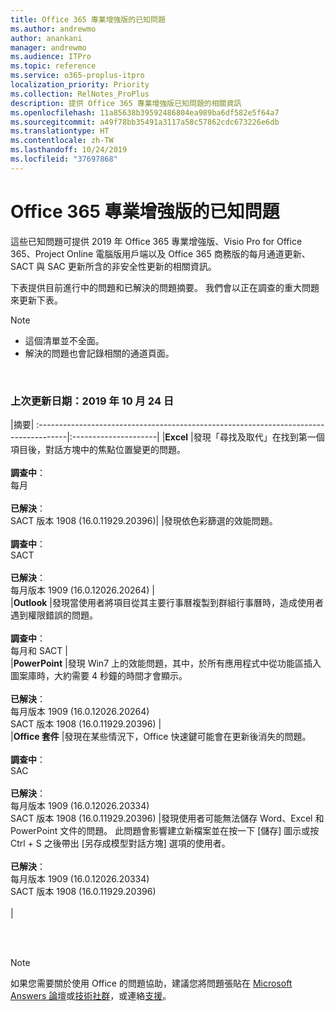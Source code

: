```yaml
---
title: Office 365 專業增強版的已知問題
ms.author: andrewmo
author: anankani
manager: andrewmo
ms.audience: ITPro
ms.topic: reference
ms.service: o365-proplus-itpro
localization_priority: Priority
ms.collection: RelNotes_ProPlus
description: 提供 Office 365 專業增強版已知問題的相關資訊
ms.openlocfilehash: 11a85638b39592486804ea989ba6df582e5f64a7
ms.sourcegitcommit: a49f78bb35491a3117a58c57862cdc673226e6db
ms.translationtype: HT
ms.contentlocale: zh-TW
ms.lasthandoff: 10/24/2019
ms.locfileid: "37697868"
---
```

# <a name="office-365-proplus-known-issues"></a>Office 365 專業增強版的已知問題

這些已知問題可提供 2019 年 Office 365 專業增強版、Visio Pro for Office 365、Project Online 電腦版用戶端以及 Office 365 商務版的每月通道更新、SACT 與 SAC 更新所含的非安全性更新的相關資訊。

下表提供目前進行中的問題和已解決的問題摘要。  我們會以正在調查的重大問題來更新下表。

> [!NOTE]
>- 這個清單並不全面。
>- 解決的問題也會記錄相關的通道頁面。

<br>

### <a name="last-updated-october-24-2019"></a>上次更新日期：2019 年 10 月 24 日

|摘要|
:-------------------------------------------------------------------------------------|:---------------------|
|**Excel**
|發現「尋找及取代」在找到第一個項目後，對話方塊中的焦點位置變更的問題。 <br><br> **調查中**： <br>每月<br> <br>**已解決**： <br> SACT 版本 1908 (16.0.11929.20396)|
|發現依色彩篩選的效能問題。 <br><br> **調查中**： <br>SACT<br> <br>**已解決**： <br> 每月版本 1909 (16.0.12026.20264)
|<br>
|**Outlook**
|發現當使用者將項目從其主要行事曆複製到群組行事曆時，造成使用者遇到權限錯誤的問題。 <br><br> **調查中**： <br>每月和 SACT
|<br>
|**PowerPoint**
|發現 Win7 上的效能問題，其中，於所有應用程式中從功能區插入圖案庫時，大約需要 4 秒鐘的時間才會顯示。<br><br> **已解決**： <br>每月版本 1909 (16.0.12026.20264) <br> SACT 版本 1908 (16.0.11929.20396)
|<br>
|**Office 套件**
|發現在某些情況下，Office 快速鍵可能會在更新後消失的問題。  <br><br> **調查中**： <br> SAC<br><br> **已解決**： <br>每月版本 1909 (16.0.12026.20334) <br> SACT 版本 1908 (16.0.11929.20396)
|發現使用者可能無法儲存 Word、Excel 和 PowerPoint 文件的問題。  此問題會影響建立新檔案並在按一下 [儲存] 圖示或按 Ctrl + S 之後帶出 [另存成模型對話方塊] 選項的使用者。<br><br> **已解決**： <br>每月版本 1909 (16.0.12026.20334) <br> SACT 版本 1908 (16.0.11929.20396)<br><br>
|



<br>
<br>

> [!NOTE]
> 如果您需要關於使用 Office 的問題協助，建議您將問題張貼在 [Microsoft Answers 論壇](https://answers.microsoft.com/)或[技術社群](https://techcommunity.microsoft.com/)，或連絡[支援](https://support.microsoft.com/contactus)。
